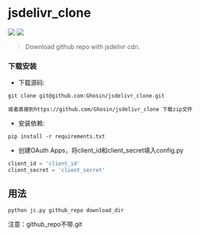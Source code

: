 
jsdelivr_clone 
========
[![](https://img.shields.io/badge/Powered%20by-Requests-green.svg)](http://www.python-requests.org)
[![](https://img.shields.io/badge/language-Python-green.svg)](https://www.python.org)   
> Download github repo with jsdelivr cdn.   
### 下载安装

* 下载源码:

```shell
git clone git@github.com:Ghosin/jsdelivr_clone.git

或者直接到https://github.com/Ghosin/jsdelivr_clone 下载zip文件
```

* 安装依赖:

```shell
pip install -r requirements.txt
```
* 创建OAuth Apps，将client_id和client_secret填入config.py
```Python
client_id = 'client_id'
client_secret = 'client_secret'
```
## 用法
```shell
python jc.py github_repo download_dir
```
注意：github_repo不带.git
